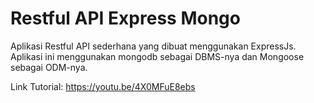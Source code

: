 # Restful API Express Mongo
Aplikasi Restful API sederhana yang dibuat menggunakan ExpressJs. Aplikasi ini menggunakan mongodb sebagai DBMS-nya dan Mongoose sebagai ODM-nya.

Link Tutorial: https://youtu.be/4X0MFuE8ebs

